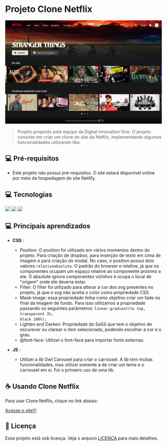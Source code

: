 # Projeto Clone Netflix

<!---Esses são exemplos. Veja https://shields.io para outras pessoas ou para personalizar este conjunto de escudos. Você pode querer incluir dependências, status do projeto e informações de licença aqui--->

<img src="./images/screenshot-fullsize.png" alt="screenshot">

> Projeto proposto pela equipe da Digital Innovation One. O projeto consiste em criar um clone do site da Netflix, implementando algumas funcionalidades utilizando libs.

## 💻 Pré-requisitos

- Este projeto não possui pré-requisitos. O site estará disponível online por meio da hospedagem do site Netlify.

## 💻 Tecnologias

<img src="https://img.shields.io/badge/JavaScript-F7DF1E?style=for-the-badge&logo=javascript&logoColor=black" />

<img src="https://img.shields.io/badge/HTML5-E34F26?style=for-the-badge&logo=html5&logoColor=white" />

<img src="https://img.shields.io/badge/Sass-CC6699?style=for-the-badge&logo=sass&logoColor=white">

## 💻 Principais aprendizados

- **CSS** :

  - Position:
    O position foi utilizado em vários momentos dentro do projeto. Para criação de dropbox, para inserção de texto em cima de imagem e para criação do modal.
    No caso, o position possui dois valores <code>relative</code><code>absolute</code>.
    O padrão do browser e relative, já que os componentes ocupam um espaço relative ao componente próximo a ele. O absolute ignora componentes vizinhos e ocupa o local de "origem" onde ele deveria estar.
  - Filter:
    O filter foi utilizado para alterar a cor dos svg presentes no projeto, já que o svg não aceita o color como propriedade CSS.
  - Mask-image: essa propriedade tinha como objetivo criar um fade no final da imagem de fundo. Para isso utilizamos a propriedade passando os seguintes parâmetros: <code>linear-gradient(to top, transparent 3%, black 100%);</code>
  - Lighten and Darken:
    Propriedade do SaSS que tem o objetivo de escurecer ou clarear o item selecionado, podendo escolher a cor e o grau.
  - @font-face:
    Utilizei o font-face para importar fonts externas.

- **JS** :
  - Utilizei a lib Owl Carousel para criar o carrousel. A lib tem muitas funcionalidades, mas utilizei somente a de criar um tema e o carrousel em si. Foi o primeiro uso de uma lib.

## ☕ Usando Clone Netflix

Para usar Clone Netflix, clique no link abaixo:

<a href="https://cauegraciolip.github.io/dio-projeto-clone-netflix/">Acesse o site!!!</a>

## 📝 Licença

Esse projeto está sob licença. Veja o arquivo [LICENÇA](LICENSE.md) para mais detalhes.

